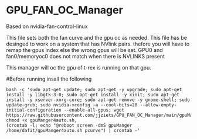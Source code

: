 # GPU_FAN_OC_Manager
Based on nvidia-fan-control-linux

This file sets both the fan curve and the gpu oc as needed.
This file has be desinged to work on a system that has NVlink pairs. thefore you will have to remap the gpus index else the wrong gpus will be set. GPU0 and fan0/memoryoc0 does not match when there is NVLINKS present

This manager will oc the gpu of t-rex is running on that gpu.

#Before running insall the following 
``` 
bash -c 'sudo apt-get update; sudo apt-get -y upgrade; sudo apt-get install -y libgtk-3-0; sudo apt-get install -y xinit; sudo apt-get install -y xserver-xorg-core; sudo apt-get remove -y gnome-shell; sudo update-grub; sudo nvidia-xconfig -a --cool-bits=28 --allow-empty-initial-configuration --enable-all-gpus; wget https://raw.githubusercontent.com/jjziets/GPU_FAN_OC_Manager/main/gpuManger4auto.sh, chmod +x gpuManger4auto.sh, 
(crontab -l; echo "@reboot screen -dmS gpuManger /home/dafit/gpuManger4auto.sh pcurve") | crontab -'

```

